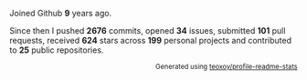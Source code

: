 Joined Github **9** years ago.

Since then I pushed **2676** commits, opened **34** issues, submitted **101** pull requests, received **624** stars across **199** personal projects and contributed to **25** public repositories.

<p align="right"><sub>Generated using <a href="https://github.com/marketplace/actions/profile-readme-stats">teoxoy/profile-readme-stats</a></sub></p>
